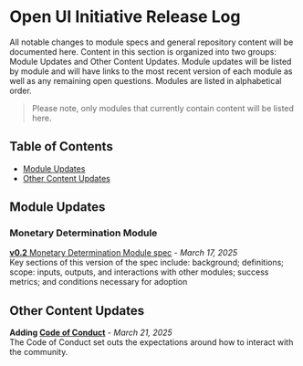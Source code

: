  <!--Notes about using this template
 - This template contains example links, please make sure you update in the live instance so that they link to the correct file in the correct repo
 - Note that under the collapsible sections there is a comment that states the line below the detail code **must be empty.** Make sure those lines remain empty, otherwise the markdown formatting will not work.
 - The description for the updates should let users know what was changed, why, and what they impact of those changes are. Keep the descriptions short and too the point. You can see this document for more information on best practices for what details should go in a release note [Open UI GitHub Release Notes: 
 Research and Recommendations](https://itscnaswa.sharepoint.com/:w:/r/sites/UIITSCARPASupport/_layouts/15/doc.aspx?sourcedoc=%7B2575d75c-5363-4c09-94e9-55936c0d3639%7D&action=edit).
 - Make sure that release notes for module specs link to the specific commit that contains the update.
 -->

# Open UI Initiative Release Log
All notable changes to module specs and general repository content will be documented here. Content in this section is organized into two groups: Module Updates and Other Content Updates. Module updates will be listed by module and will have links to the most recent version of each module as well as any remaining open questions. Modules are listed in alphabetical order.
>Please note, only modules that currently contain content will be listed here. 

## Table of Contents

 - [Module Updates](#module-updates)
 - [Other Content Updates](#other-content-updates)


## Module Updates
### Monetary Determination Module

[**v0.2** Monetary Determination Module spec](https://github.com/NASWA-OpenUI/Open-UI-Framework/blob/2244046e86daec45407a4f6faf189fb6068aa81c/Module%20Documentation/Monetary%20Determination%20Module/Monetary%20Determination%20Module%20Spec.md) - *March 17, 2025*<br>
Key sections of this version of the spec include: background; definitions; scope: inputs, outputs, and interactions with other modules; success metrics; and conditions necessary for adoption  <br>


## Other Content Updates

**Adding [Code of Conduct](https://github.com/NASWA-OpenUI/Open-UI-Framework/blob/main/Contribution%20Guidelines/CODE_OF_CONDUCT.md)** - *March 21, 2025*<br>
The Code of Conduct set outs the expectations around how to interact with the community.


